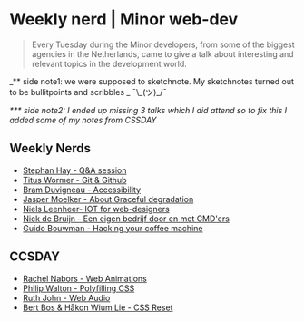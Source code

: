 # Weekly nerd \| Minor web-dev

> Every Tuesday during the Minor developers, from some of the biggest agencies in the Netherlands, came to give a talk about interesting and relevant topics in the development world.

_\*\* side note1: we were supposed to sketchnote. My sketchnotes turned out to be bullitpoints and scribbles _ ¯\\\_\(ツ\)\_/¯

_\*\*\* side note2: I ended up missing 3 talks which I did attend so to fix this I added some of my notes from CSSDAY_

## Weekly Nerds

* [Stephan Hay - Q&A session](WN|7-2-17.md)
* [Titus Wormer - Git & Github](WN|21-2-17.md)
* [Bram Duvigneau - Accessibility](WN|28-3-17.md)
* [Jasper Moelker - About Graceful degradation](WN|4-4-17.md)
* [Niels Leenheer- IOT for web-designers](WN|11-4-17.md)
* [Nick de Bruijn - Een eigen bedrijf door en met CMD'ers](WN|16-5-17.md)
* [Guido Bouwman - Hacking your coffee machine](WN|23-5-17.md)

## CCSDAY

* [Rachel Nabors - Web Animations](CSSDAY|web-animations.md)
* [Philip Walton - Polyfilling CSS](CSSDAY|polyfilling-CSS.md)
* [Ruth John - Web Audio](CSSDAY|web-audio.md)
* [Bert Bos & Håkon Wium Lie - CSS Reset](CSSDAY|CSS-reset.md)
